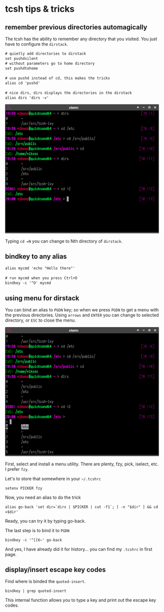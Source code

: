 # tcsh tips & tricks

## remember previous directories automagically

The tcsh has the ability to remember any directory that you visited.
You just have to configure the `dirstack`.

```
# quietly add directories to dirstack
set pushdsilent
# without parameters go to home directory
set pushdtohome

# use pushd instead of cd, this makes the tricks
alias cd 'pushd'

# nice dirs, dirs displays the directories in the dirstack
alias dirs 'dirs -v'
```
![pushd example](https://github.com/nereusx/tcsh-lxy/blob/master/pics/tt-pushd.png "PUSHD Example")

Typing `cd =N` you can change to Nth directory of `dirstack`.

## bindkey to any alias

```
alias mycmd 'echo "Hello there"'

# run mycmd when you press Ctrl+O
bindkey -c '^O' mycmd
```

## using menu for dirstack

You can bind an alias to `PGDN` key; so when we press `PGDN` to get a menu with the previous directories. Using `arrows` and `ENTER` you can change to selected directory, or `ESC` to close the menu.

![pgdn example](https://github.com/nereusx/tcsh-lxy/blob/master/pics/tt-pgdn.png "dirs tui example")

First, select and install a menu utility. There are plenty, fzy, pick, iselect, etc. I prefer `fzy`.

Let's to store that somewhere in your `~/.tcshrc`
```
setenv PICKER fzy
```
Now, you need an alias to do the trick
```
alias go-back 'set dir=`dirs | $PICKER | cut -f1`; [ -n "$dir" ] && cd =$dir'
```
Ready, you can try it by typing go-back.

The last step is to bind it to `PGDN`
```
bindkey -c '^[[6~' go-back
```

And yes, I have already did it for history... you can find my `.tcshrc` in first page.

## display/insert escape key codes

Find where is binded the `quoted-insert`.
```
bindkey | grep quoted-insert
```
This internal function allows you to type a key and print out the escape key codes.
